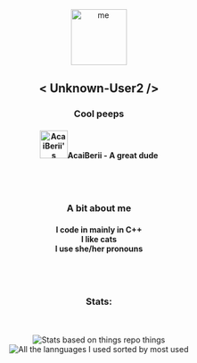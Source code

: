 <div align="center">
  <img alt="me" width="100" src="https://avatars.githubusercontent.com/u/46464404?v=4"><h2>< Unknown-User2 /></h2>
  <h3>Cool peeps</h3>
  <h4><img alt="AcaiBerii's profile picture" width="50" hight="50" src="https://avatars.githubusercontent.com/u/69873653?v=4"><a src="https://github.com/AcaiBerii">AcaiBerii - A great dude</a></h4>
  <h4>
  <br><br>

  <h3>A bit about me</h3>
  <h4>I code in mainly in C++<br>
  I like cats<br>
  I use she/her pronouns</h4>
  <br><br>

  <h3>Stats:</h3>
  <br><br>
  <img alt="Stats based on things repo things" src="https://raw.githubusercontent.com/Unknown-User2/github-stats/master/generated/overview.svg">
  <img alt="All the lannguages I used sorted by most used" src="https://raw.githubusercontent.com/Unknown-User2/github-stats/master/generated/languages.svg">
</div>
